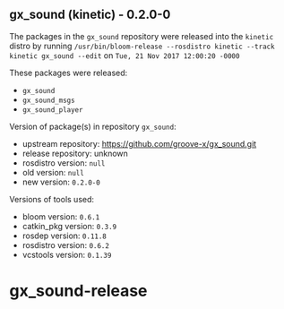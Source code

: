 ## gx_sound (kinetic) - 0.2.0-0

The packages in the `gx_sound` repository were released into the `kinetic` distro by running `/usr/bin/bloom-release --rosdistro kinetic --track kinetic gx_sound --edit` on `Tue, 21 Nov 2017 12:00:20 -0000`

These packages were released:
- `gx_sound`
- `gx_sound_msgs`
- `gx_sound_player`

Version of package(s) in repository `gx_sound`:

- upstream repository: https://github.com/groove-x/gx_sound.git
- release repository: unknown
- rosdistro version: `null`
- old version: `null`
- new version: `0.2.0-0`

Versions of tools used:

- bloom version: `0.6.1`
- catkin_pkg version: `0.3.9`
- rosdep version: `0.11.8`
- rosdistro version: `0.6.2`
- vcstools version: `0.1.39`


# gx_sound-release